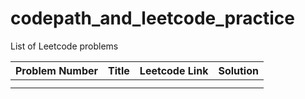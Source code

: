 # codepath_and_leetcode_practice

List of Leetcode problems

| Problem Number  | Title | Leetcode Link | Solution |
| ----------- | ----------- | ----------- | ----------- |
| |  |  |  |
| |  |  |  |
 

